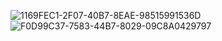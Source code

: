 
![1169FEC1-2F07-40B7-8EAE-98515991536D](https://github.com/user-attachments/assets/3bf59e35-8fe8-43e0-b47d-0035ebf0b1fb)
![F0D99C37-7583-44B7-8029-09C8A0429797](https://github.com/user-attachments/assets/a9389181-69e1-4b2b-9042-ac839a2c83e3)
